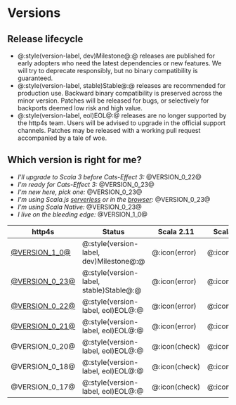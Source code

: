 
# Versions

## Release lifecycle

* @:style(version-label, dev)Milestone@:@ releases are published for early adopters who need the latest dependencies or new features.
  We will try to deprecate responsibly, but no binary compatibility is guaranteed.
* @:style(version-label, stable)Stable@:@ releases are recommended for production use.
  Backward binary compatibility is preserved across the minor version.
  Patches will be released for bugs, or selectively for backports deemed low risk and high value.
* @:style(version-label, eol)EOL@:@ releases are no longer supported by the http4s team.
  Users will be advised to upgrade in the official support channels.
  Patches may be released with a working pull request accompanied by a tale of woe.

## Which version is right for me?

* _I'll upgrade to Scala 3 before Cats-Effect 3:_ @VERSION_0_22@
* _I'm ready for Cats-Effect 3:_ @VERSION_0_23@
* _I'm new here, pick one:_ @VERSION_0_23@
* _I'm using Scala.js [serverless](https://github.com/typelevel/feral) or in the [browser](https://http4s.github.io/http4s-dom):_ @VERSION_0_23@
* _I'm using Scala Native:_ @VERSION_0_23@
* _I live on the bleeding edge:_ @VERSION_1_0@


| http4s                    | Status                                  | Scala 2.11    | Scala 2.12    | Scala 2.13    | Scala 3       | Scala.js 1.x  | cats  | fs2    | JDK  |
| ------------------------- | --------------------------------------- | ------------- | ------------- | ------------- |---------------|---------------| ----- | ------ | ---- |
| [@VERSION_1_0@](/v1/)     | @:style(version-label, dev)Milestone@:@ | @:icon(error) | @:icon(error) | @:icon(check) | 3.3           | 1.16          | 2.x   | 3.x    | 1.8+ |
| [@VERSION_0_23@](/v0.23/) | @:style(version-label, stable)Stable@:@ | @:icon(error) | @:icon(check) | @:icon(check) | 3.3           | 1.16          | 2.x   | 3.x    | 1.8+ |
| [@VERSION_0_22@](/v0.22/) | @:style(version-label, eol)EOL@:@       | @:icon(error) | @:icon(check) | @:icon(check) | 3.0           | @:icon(error) | 2.x   | 2.x    | 1.8+ |
| [@VERSION_0_21@](/v0.21/) | @:style(version-label, eol)EOL@:@       | @:icon(error) | @:icon(check) | @:icon(check) | @:icon(error) | @:icon(error) | 2.x   | 2.x    | 1.8+ |
| @VERSION_0_20@            | @:style(version-label, eol)EOL@:@       | @:icon(check) | @:icon(check) | @:icon(error) | @:icon(error) | @:icon(error) | 1.x   | 1.x    | 1.8+ |
| @VERSION_0_18@            | @:style(version-label, eol)EOL@:@       | @:icon(check) | @:icon(check) | @:icon(error) | @:icon(error) | @:icon(error) | 1.x   | 0.10.x | 1.8+ |
| @VERSION_0_17@            | @:style(version-label, eol)EOL@:@       | @:icon(check) | @:icon(check) | @:icon(error) | @:icon(error) | @:icon(error) | 0.9.x | 0.9.x  | 1.8+ |
